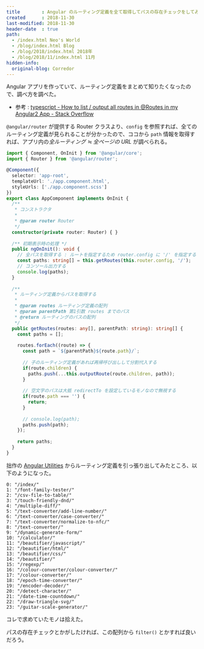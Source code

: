 ```yaml
---
title        : Angular のルーティング定義を全て取得してパスの存在チェックをしてみる
created      : 2018-11-30
last-modified: 2018-11-30
header-date  : true
path:
  - /index.html Neo's World
  - /blog/index.html Blog
  - /blog/2018/index.html 2018年
  - /blog/2018/11/index.html 11月
hidden-info:
  original-blog: Corredor
---
```


Angular アプリを作っていて、ルーティング定義をまとめて知りたくなったので、調べ方を調べた。

- 参考 : [typescript - How to list / output all routes in @Routes in my Angular2 App - Stack Overflow](https://stackoverflow.com/questions/37569936/how-to-list-output-all-routes-in-routes-in-my-angular2-app/40771794#40771794)

`@angular/router` が提供する Router クラスより、`config` を参照すれば、全てのルーティング定義が見られることが分かったので、ココから `path` 情報を取得すれば、アプリ内の*全ルーティング ≒ 全ページの URL* が調べられる。

```typescript
import { Component, OnInit } from '@angular/core';
import { Router } from '@angular/router';

@Component({
  selector: 'app-root',
  templateUrl: './app.component.html',
  styleUrls: ['./app.component.scss']
})
export class AppComponent implements OnInit {
  /**
   * コンストラクタ
   * 
   * @param router Router
   */
  constructor(private router: Router) { }
  
  /** 初期表示時の処理 */
  public ngOnInit(): void {
    // 全パスを取得する : ルートを指定するため router.config に '/' を指定する
    const paths: string[] = this.getRoutes(this.router.config, '/');
    // コンソール出力する
    console.log(paths);
  }
  
  /**
   * ルーティング定義からパスを取得する
   * 
   * @param routes ルーティング定義の配列
   * @param parentPath 第1引数 routes までのパス
   * @return ルーティングのパスの配列
   */
  public getRoutes(routes: any[], parentPath: string): string[] {
    const paths = [];
    
    routes.forEach((route) => {
      const path = `${parentPath}${route.path}/`;
      
      // 子のルーティング定義があれば再帰呼び出しして分割代入する
      if(route.children) {
        paths.push(...this.outputRoute(route.children, path));
      }
      
      // 空文字のパスは大抵 redirectTo を設定しているモノなので無視する
      if(route.path === '') {
        return;
      }
      
      // console.log(path);
      paths.push(path);
    });
    
    return paths;
  }
}
```

拙作の [Angular Utilities](https://neos21.github.io/angular-utilities/) からルーティング定義を引っ張り出してみたところ、以下のようになった。

```
0: "/index/"
1: "/font-family-tester/"
2: "/csv-file-to-table/"
3: "/touch-friendly-dnd/"
4: "/multiple-diff/"
5: "/text-converter/add-line-number/"
6: "/text-converter/case-converter/"
7: "/text-converter/normalize-to-nfc/"
8: "/text-converter/"
9: "/dynamic-generate-form/"
10: "/calculator/"
11: "/beautifier/javascript/"
12: "/beautifier/html/"
13: "/beautifier/css/"
14: "/beautifier/"
15: "/regexp/"
16: "/colour-converter/colour-converter/"
17: "/colour-converter/"
18: "/epoch-time-converter/"
19: "/encoder-decoder/"
20: "/detect-character/"
21: "/date-time-countdown/"
22: "/draw-triangle-svg/"
23: "/guitar-scale-generator/"
```

コレで求めていたモノは拾えた。

パスの存在チェックとかがしたければ、この配列から `filter()` とかすれば良いだろう。
